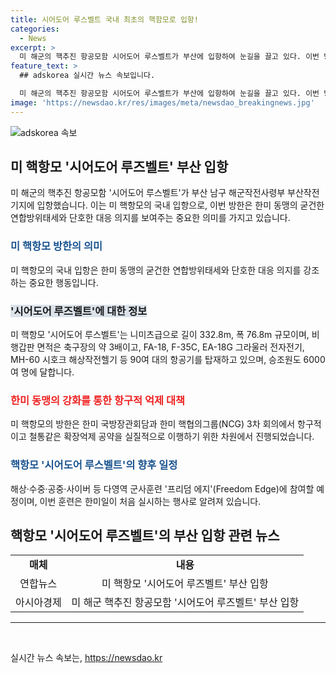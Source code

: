 ```yaml
---
title: 시어도어 루스벨트 국내 최초의 핵함모로 입항!
categories:
  - News
excerpt: >
  미 해군의 핵추진 항공모함 시어도어 루스벨트가 부산에 입항하여 눈길을 끌고 있다. 이번 방한은 약 7개월 만에 이뤄지며, 함께 이지스구축함인 할시함과 다니엘 이노우에함도 함께 도착했다. 이번 방한은 한미 동맹의 굳건한 연합방위태세를 강조하며, 북한의 위협에 대응하는 의지를 보여주는 중요한 의미를 담고 있다. 또한, 프리덤 에지에 참여할 예정으로 해군의 이번 활동이 미래의 군사훈련과 협력을 위한 전략적 결의를 보여줄 것으로 기대된다.
feature_text: >
  ## adskorea 실시간 뉴스 속보입니다.

  미 해군의 핵추진 항공모함 시어도어 루스벨트가 부산에 입항하여 눈길을 끌고 있다. 이번 방한은 약 7개월 만에 이뤄지며, 함께 이지스구축함인 할시함과 다니엘 이노우에함도 함께 도착했다. 이번 방한은 한미 동맹의 굳건한 연합방위태세를 강조하며, 북한의 위협에 대응하는 의지를 보여주는 중요한 의미를 담고 있다. 또한, 프리덤 에지에 참여할 예정으로 해군의 이번 활동이 미래의 군사훈련과 협력을 위한 전략적 결의를 보여줄 것으로 기대된다.
image: 'https://newsdao.kr/res/images/meta/newsdao_breakingnews.jpg'
---
```


<p><img src="https://newsdao.kr/res/images/meta/newsdao_breakingnews.jpg" alt="adskorea 속보" /></p>

<h2 data-ke-size="size26">미 핵항모 '시어도어 루즈벨트' 부산 입항</h2>

<p data-ke-size="size16">미 해군의 핵추진 항공모함 '시어도어 루스벨트'가 부산 남구 해군작전사령부 부산작전기지에 입항했습니다. 이는 미 핵항모의 국내 입항으로, 이번 방한은 한미 동맹의 굳건한 연합방위태세와 단호한 대응 의지를 보여주는 중요한 의미를 가지고 있습니다.</p>

<h3><b><span style="color: #1a5490;">미 핵항모 방한의 의미</span></b></h3>

<p data-ke-size="size16">미 핵항모의 국내 입항은 한미 동맹의 굳건한 연합방위태세와 단호한 대응 의지를 강조하는 중요한 행동입니다.</p>

<h3><b><span style="background-color: #21538527;">'시어도어 루즈벨트'에 대한 정보</span></b></h3>

<p data-ke-size="size16">미 핵항모 '시어도어 루스벨트'는 니미츠급으로 길이 332.8m, 폭 76.8m 규모이며, 비행갑판 면적은 축구장의 약 3배이고, FA-18, F-35C, EA-18G 그라울러 전자전기, MH-60 시호크 해상작전헬기 등 90여 대의 항공기를 탑재하고 있으며, 승조원도 6000여 명에 달합니다.</p>

<h3><b><span style="color: #ee2323;">한미 동맹의 강화를 통한 항구적 억제 대책</span></b></h3>

<p data-ke-size="size16">미 핵항모의 방한은 한미 국방장관회담과 한미 핵협의그룹(NCG) 3차 회의에서 항구적이고 철통같은 확장억제 공약을 실질적으로 이행하기 위한 차원에서 진행되었습니다.</p>

<h3><b><span style="color: #1a5490;">핵항모 '시어도어 루스벨트'의 향후 일정</span></b></h3>

<p data-ke-size="size16">해상·수중·공중·사이버 등 다영역 군사훈련 '프리덤 에지'(Freedom Edge)에 참여할 예정이며, 이번 훈련은 한미일이 처음 실시하는 행사로 알려져 있습니다.</p>

<h2 data-ke-size="size26">핵항모 '시어도어 루즈벨트'의 부산 입항 관련 뉴스</h2>

<table>
    <tbody>
        <tr>
            <td style="text-align: center; height: 17px;"><b>매체</b></td>
            <td style="text-align: center; height: 17px;"><b>내용</b></td>
        </tr>
        <tr>
            <td style="text-align: center; height: 17px;">연합뉴스</td>
            <td style="text-align: center; height: 17px;">미 핵항모 '시어도어 루즈벨트' 부산 입항</td>
        </tr>
        <tr>
            <td style="text-align: center; height: 17px;">아시아경제</td>
            <td style="text-align: center; height: 17px;">미 해군 핵추진 항공모함 '시어도어 루즈벨트' 부산 입항</td>
        </tr>
    </tbody>
</table>

<hr>

<p data-ke-size="size16">&nbsp;</p>
실시간 뉴스 속보는, <a href="https://newsdao.kr" rel="dofollow">https://newsdao.kr</a>



